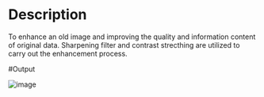 # Description
To enhance an old image and improving the quality and information content of original data. Sharpening filter and contrast strecthing are utilized to carry out the enhancement process.

#Output

![image](https://user-images.githubusercontent.com/49195906/162358324-19abf971-6c6c-4128-82ff-6c30dbc54a34.png)

